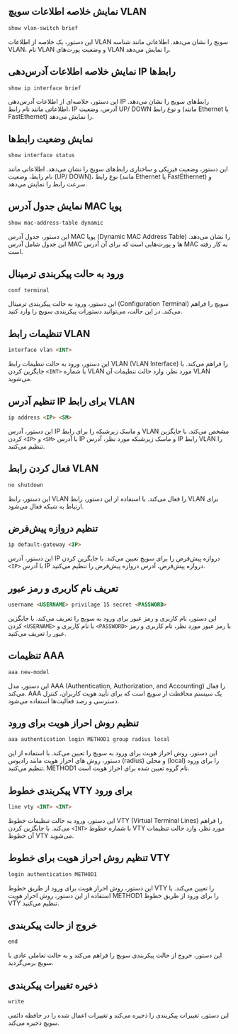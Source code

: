 ## نمایش خلاصه اطلاعات سویچ VLAN

```markdown
show vlan-switch brief
```

این دستور، یک خلاصه از اطلاعات VLAN سویچ را نشان می‌دهد. اطلاعاتی مانند شناسه VLAN، نام VLAN و وضعیت پورت‌های VLAN را نمایش می‌دهد.

## نمایش خلاصه اطلاعات آدرس‌دهی IP رابط‌ها

```markdown
show ip interface brief
```

این دستور، خلاصه‌ای از اطلاعات آدرس‌دهی IP رابط‌های سویچ را نشان می‌دهد. اطلاعاتی مانند نام رابط، IP آدرس، وضعیت UP/ DOWN و نوع رابط (مانند Ethernet یا FastEthernet) را نمایش می‌دهد.

## نمایش وضعیت رابط‌ها

```markdown
show interface status
```

این دستور، وضعیت فیزیکی و ساختاری رابط‌های سویچ را نشان می‌دهد. اطلاعاتی مانند نام رابط، وضعیت (UP/ DOWN)، نوع رابط (مانند Ethernet یا FastEthernet) و سرعت رابط را نمایش می‌دهد.

## نمایش جدول آدرس MAC پویا

```markdown
show mac-address-table dynamic
```

این دستور، جدول آدرس MAC پویا (Dynamic MAC Address Table) را نشان می‌دهد. این جدول شامل آدرس MAC ها و پورت‌هایی است که برای آن آدرس MAC به کار رفته است.

## ورود به حالت پیکربندی ترمینال

```markdown
conf terminal
```

این دستور، ورود به حالت پیکربندی ترمینال (Configuration Terminal) سویچ را فراهم می‌کند. در این حالت، می‌توانید دستورات پیکربندی سویچ را وارد کنید.

## تنظیمات رابط VLAN

```markdown
interface vlan <INT>
```

این دستور، ورود به حالت تنظیمات رابط VLAN (VLAN Interface) را فراهم می‌کند. با جایگزین کردن `<INT>` با شماره VLAN مورد نظر، وارد حالت تنظیمات آن VLAN می‌شوید.

## تنظیم آدرس IP برای رابط VLAN

```markdown
ip address <IP> <SM>
```

این دستور، آدرس IP و ماسک زیرشبکه را برای رابط VLAN مشخص می‌کند. با جایگزین کردن `<IP>` و `<SM>` با آدرس IP و ماسک زیرشبکه مورد نظر، آدرس IP رابط VLAN را تنظیم می‌کنید.

## فعال کردن رابط VLAN

```markdown
no shutdown
```

این دستور، رابط VLAN را فعال می‌کند. با استفاده از این دستور، رابط VLAN برای ارتباط به شبکه فعال می‌شود.

## تنظیم دروازه پیش‌فرض

```markdown
ip default-gateway <IP>
```

این دستور، آدرس IP دروازه پیش‌فرض را برای سویچ تعیین می‌کند. با جایگزین کردن `<IP>` با آدرس IP دروازه پیش‌فرض، آدرس دروازه پیش‌فرض را تنظیم می‌کنید.

## تعریف نام کاربری و رمز عبور

```markdown
username <USERNAME> privilage 15 secret <PASSWORD>
```

این دستور، نام کاربری و رمز عبور برای ورود به سویچ را تعریف می‌کند. با جایگزین کردن `<USERNAME>` با نام کاربری و `<PASSWORD>` با رمز عبور مورد نظر، نام کاربری و رمز عبور را تعریف می‌کنید.

## تنظیمات AAA

```markdown
aaa new-model
```

این دستور، مدل AAA (Authentication, Authorization, and Accounting) را فعال می‌کند. AAA یک سیستم محافظت از سویچ است که برای تأیید هویت کاربران، کنترل دسترسی و رصد فعالیت‌ها استفاده می‌شود.

## تنظیم روش احراز هویت برای ورود

```markdown
aaa authentication login METHOD1 group radius local
```

این دستور، روش احراز هویت برای ورود به سویچ را تعیین می‌کند. با استفاده از این دستور، روش های احراز هویت مانند رادیوس (radius) و محلی (local) را برای ورود تنظیم می‌کنید. METHOD1 نام گروه تعیین شده برای احراز هویت است.

## پیکربندی خطوط VTY برای ورود

```markdown
line vty <INT> <INT>
```

این دستور، ورود به حالت تنظیمات خطوط VTY (Virtual Terminal Lines) را فراهم می‌کند. با جایگزین کردن `<INT>` با شماره خطوط VTY مورد نظر، وارد حالت تنظیمات آن خطوط VTY می‌شوید.

## تنظیم روش احراز هویت برای خطوط VTY

```markdown
login authentication METHOD1
```

این دستور، روش احراز هویت برای ورود از طریق خطوط VTY را تعیین می‌کند. با استفاده از این دستور، روش احراز هویت METHOD1 را برای ورود از طریق خطوط VTY تنظیم می‌کنید.

## خروج از حالت پیکربندی

```markdown
end
```

این دستور، خروج از حالت پیکربندی سویچ را فراهم می‌کند و به حالت تعاملی عادی با سویچ برمی‌گردید.

## ذخیره تغییرات پیکربندی

```markdown
write
```

این دستور، تغییرات پیکربندی را ذخیره می‌کند و تغییرات اعمال شده را در حافظه دائمی سویچ ذخیره می‌کند.